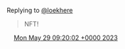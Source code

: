 Replying to [@loekhere](https://twitter.com/loekhere/status/1662944765078323200)

> NFT\!

<img src="../../media/tweet.ico" width="12" /> [Mon May 29 09:20:02 +0000 2023](https://twitter.com/DromerDenker/status/1663112955490074624)